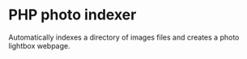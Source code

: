 # PHP photo indexer
Automatically indexes a directory of images files and creates a photo lightbox webpage.